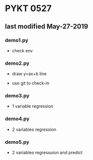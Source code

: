 # PYKT 0527
## last modified May-27-2019

### demo1.py
* check env

### demo2.py
* draw y=ax+b line

* use git to check-in

### demo3.py
* 1 variable regression

### demo4.py
* 2 variables regression

### demo5.py
* 2 variables regressuion and predict